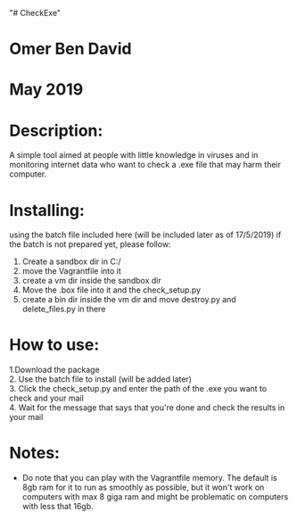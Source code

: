 "# CheckExe"
# Omer Ben David
# May 2019

# Description:
A simple tool aimed at people with little knowledge in viruses and in monitoring internet data who want to check a .exe file that may harm their computer.

# Installing:
using the batch file included here (will be included later as of 17/5/2019)
if the batch is not prepared yet, please follow:
1. Create a sandbox dir in C:/
2. move the Vagrantfile into it
3. create a vm dir inside the sandbox dir
4. Move the .box file into it and the check_setup.py
5. create a bin dir inside the vm dir and move destroy.py and delete_files.py in there

# How to use:
1.Download the package <br />
2. Use the batch file to install (will be added later) <br />
3. Click the check_setup.py and enter the path of the .exe you want to check and your mail <br />
4. Wait for the message that says that you're done and check the results in your mail <br />


# Notes:
- Do note that you can play with the Vagrantfile memory. The default is 8gb ram for it to run as smoothly as possible, but it won't work on computers with max 8 giga ram and might be problematic on computers with less that 16gb.
